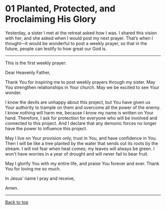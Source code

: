 # 01 Planted, Protected, and Proclaiming His Glory
Yesterday, a sister I met at the retreat asked how I was. I shared this vision with her, and she asked when I would post my next prayer. That’s when I thought—it would be wonderful to post a weekly prayer, so that in the future, people can testify to how great our God is.

---

This is the first weekly prayer:

Dear Heavenly Father,

Thank You for inspiring me to post weekly prayers through my sister. May You strengthen relationships in Your church. May we be excited to see Your wonder.

I know the devils are unhappy about this project, but You have given us Your authority to trample on them and overcome all the power of the enemy. I know nothing will harm me, because I know my name is written on Your hand. Therefore, I ask for protection for everyone who will be involved and connected to this project. And I declare that any demonic forces no longer have the power to influence this project.

May I live on Your provision only, trust in You, and have confidence in You. Then I will be like a tree planted by the water that sends out its roots by the stream. I will not fear when heat comes; my leaves will always be green. I won't have worries in a year of drought and will never fail to bear fruit.

May I glorify You with my entire life, and praise You forever and ever.
Thank You for loving me so much.

In Jesus’ name I pray and receive,

Amen.

---

[Back to top](#)